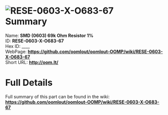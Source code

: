 
![RESE-0603-X-O683-67](https://github.com/oomlout/oomlout-OOMP/blob/master/parts/RESE-0603-X-O683-67/RESE-0603-X-O683-67_420.jpg)   
Summary
=================
  
Name: __SMD (0603) 69k Ohm Resistor 1%__    
ID: __RESE-0603-X-O683-67__   
Hex ID: ____   
WebPage: __https://github.com/oomlout/oomlout-OOMP/wiki/RESE-0603-X-O683-67__   
Short URL: __http://oom.lt/__   

Full Details
==========================
Full summary of this part can be found in the wiki:   
__https://github.com/oomlout/oomlout-OOMP/wiki/RESE-0603-X-O683-67__    

